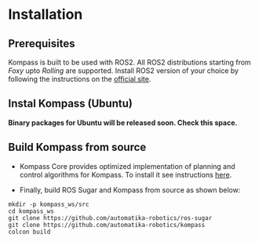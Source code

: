 # Installation

## Prerequisites

Kompass is built to be used with ROS2. All ROS2 distributions starting from _Foxy_ upto _Rolling_ are supported. Install ROS2 version of your choice by following the instructions on the [official site](https://docs.ros.org/).

## Instal Kompass (Ubuntu)

**Binary packages for Ubuntu will be released soon. Check this space.**

## Build Kompass from source

- Kompass Core provides optimized implementation of planning and control algorithms for Kompass. To install it see instructions [here](https://github.com/automatika-robotics/kompass-core).

- Finally, build ROS Sugar and Kompass from source as shown below:

```shell
mkdir -p kompass_ws/src
cd kompass_ws
git clone https://github.com/automatika-robotics/ros-sugar
git clone https://github.com/automatika-robotics/kompass
colcon build
```
